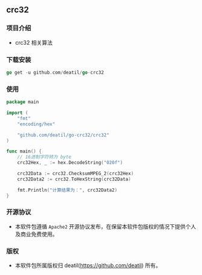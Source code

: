 ## crc32


### 项目介绍

*  crc32 相关算法


### 下载安装

~~~go
go get -u github.com/deatil/go-crc32
~~~


### 使用

~~~go
package main

import (
    "fmt"
    "encoding/hex"

    "github.com/deatil/go-crc32/crc32"
)

func main() {
    // 16进制字符转为 byte
    crc32Hex, _ := hex.DecodeString("020f")

    crc32Data := crc32.ChecksumMPEG_2(crc32Hex)
    crc32Data2 := crc32.ToHexString(crc32Data)

    fmt.Println("计算结果为：", crc32Data2)
}
~~~


### 开源协议

*  本软件包遵循 `Apache2` 开源协议发布，在保留本软件包版权的情况下提供个人及商业免费使用。


### 版权

*  本软件包所属版权归 deatil(https://github.com/deatil) 所有。
